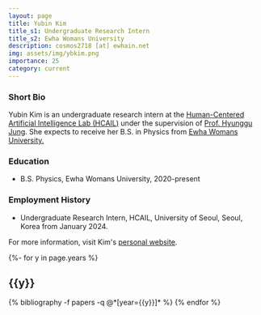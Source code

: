 ```yaml
---
layout: page
title: Yubin Kim
title_s1: Undergraduate Research Intern
title_s2: Ewha Womans University
description: cosmos2718 [at] ewhain.net
img: assets/img/ybkim.png
importance: 25
category: current
---
```


### Short Bio
<p>Yubin Kim is an undergraduate research intern at the <a href="http://hcail.github.io">Human-Centered Artificial Intelligence Lab (HCAIL)</a> under the supervision of <a href="http://hyunggujung.com">Prof. Hyunggu Jung</a>.
She expects to receive her B.S. in Physics from <a href="https://www.ewha.ac.kr/">Ewha Womans University.</a></p>

### Education
<ul>
<li> B.S. Physics, Ewha Womans University, 2020-present
</li>
</ul>

### Employment History
<ul>
<li>Undergraduate Research Intern, HCAIL, University of Seoul, Seoul, Korea from January 2024.
</li>
</ul>

For more information, visit Kim's [personal website](https://cosmos2718.github.io/Kimyubin/).

<!-- _pages/publications.md -->
<div class="publications">

{%- for y in page.years %}
  <h2 class="year">{{y}}</h2>
  {% bibliography -f papers -q @*[year={{y}}]* %}
{% endfor %}

</div>
